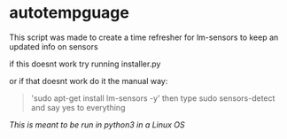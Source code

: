 # autotempguage

This script was made to create a time refresher for lm-sensors to keep an updated info on sensors

if this doesnt work try running installer.py

or if that doesnt work do it the manual way:
>'sudo apt-get install lm-sensors -y' 
then type 
>sudo sensors-detect 
and say yes to everything

_This is meant to be run in python3 in a Linux OS_
